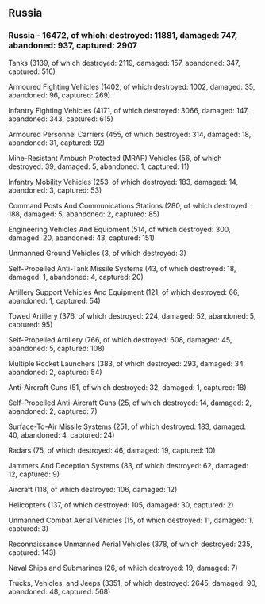 
 
 ## Russia
 
 ### Russia - 16472, of which: destroyed: 11881, damaged: 747, abandoned: 937, captured: 2907

 

 

 Tanks (3139, of which destroyed: 2119, damaged: 157, abandoned: 347, captured: 516)

 Armoured Fighting Vehicles (1402, of which destroyed: 1002, damaged: 35, abandoned: 96, captured: 269)

 Infantry Fighting Vehicles (4171, of which destroyed: 3066, damaged: 147, abandoned: 343, captured: 615)

 Armoured Personnel Carriers (455, of which destroyed: 314, damaged: 18, abandoned: 31, captured: 92)

 Mine-Resistant Ambush Protected (MRAP) Vehicles (56, of which destroyed: 39, damaged: 5, abandoned: 1, captured: 11)

 Infantry Mobility Vehicles (253, of which destroyed: 183, damaged: 14, abandoned: 3, captured: 53)

 Command Posts And Communications Stations (280, of which destroyed: 188, damaged: 5, abandoned: 2, captured: 85)

 Engineering Vehicles And Equipment (514, of which destroyed: 300, damaged: 20, abandoned: 43, captured: 151)

 Unmanned Ground Vehicles (3, of which destroyed: 3)

 Self-Propelled Anti-Tank Missile Systems (43, of which destroyed: 18, damaged: 1, abandoned: 4, captured: 20)

 Artillery Support Vehicles And Equipment (121, of which destroyed: 66, abandoned: 1, captured: 54)

 Towed Artillery (376, of which destroyed: 224, damaged: 52, abandoned: 5, captured: 95)

 Self-Propelled Artillery (766, of which destroyed: 608, damaged: 45, abandoned: 5, captured: 108)

 Multiple Rocket Launchers (383, of which destroyed: 293, damaged: 34, abandoned: 2, captured: 54)

 Anti-Aircraft Guns (51, of which destroyed: 32, damaged: 1, captured: 18)

 Self-Propelled Anti-Aircraft Guns (25, of which destroyed: 14, damaged: 2, abandoned: 2, captured: 7)

 Surface-To-Air Missile Systems (251, of which destroyed: 183, damaged: 40, abandoned: 4, captured: 24)

 Radars (75, of which destroyed: 46, damaged: 19, captured: 10)

 Jammers And Deception Systems (83, of which destroyed: 62, damaged: 12, captured: 9)

 Aircraft (118, of which destroyed: 106, damaged: 12)

 Helicopters (137, of which destroyed: 105, damaged: 30, captured: 2)

 Unmanned Combat Aerial Vehicles (15, of which destroyed: 11, damaged: 1, captured: 3)

 Reconnaissance Unmanned Aerial Vehicles (378, of which destroyed: 235, captured: 143)

 Naval Ships and Submarines (26, of which destroyed: 19, damaged: 7)

 Trucks, Vehicles, and Jeeps (3351, of which destroyed: 2645, damaged: 90, abandoned: 48, captured: 568)

